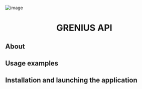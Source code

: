 ![image](https://github.com/ggrents/asp.net-grenius-api/assets/143025643/ccc30090-26ba-473f-8e56-e68768af6c9c)

# <p align="center">GRENIUS API</p>

## About

## Usage examples

## Installation and launching the application
